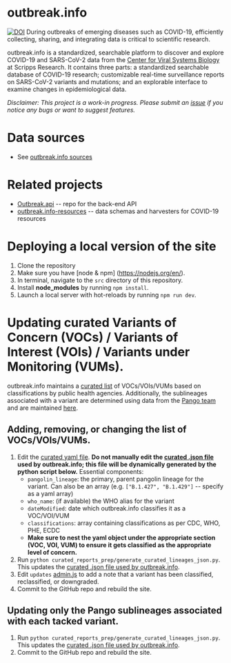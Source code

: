 # outbreak.info
[![DOI](https://zenodo.org/badge/243126729.svg)](https://zenodo.org/badge/latestdoi/243126729)
During outbreaks of emerging diseases such as COVID-19, efficiently collecting, sharing, and integrating data is critical to scientific research.

outbreak.info is a standardized, searchable platform to discover and explore COVID-19 and SARS-CoV-2 data from the [Center for Viral Systems Biology](http://cvisb.org/) at Scripps Research. It contains three parts: a standardized searchable database of COVID-19 research; customizable real-time surveillance reports on SARS-CoV-2 variants and mutations; and an explorable interface to examine changes in epidemiological data.

*Disclaimer: This project is a work-in progress. Please submit an [issue](https://github.com/SuLab/outbreak.info/issues) if you notice any bugs or want to suggest features.*

# Data sources
- See [outbreak.info sources](https://outbreak.info/sources)

# Related projects
- [Outbreak.api](https://github.com/biothings/outbreak.api) -- repo for the back-end API
- [outbreak.info-resources](https://github.com/SuLab/outbreak.info-resources) -- data schemas and harvesters for COVID-19 resources

# Deploying a local version of the site
1. Clone the repository
2. Make sure you have [node & npm] (https://nodejs.org/en/).
3. In terminal, navigate to the `src` directory of this repository.
4. Install **node_modules** by running `npm install`.
5. Launch a local server with hot-reloads by running `npm run dev`.

# Updating curated Variants of Concern (VOCs) / Variants of Interest (VOIs) / Variants under Monitoring (VUMs).
outbreak.info maintains a [curated list](https://github.com/outbreak-info/outbreak.info/blob/master/curated_reports_prep/curated_lineages.yaml) of VOCs/VOIs/VUMs based on classifications by public health agencies. Additionally, the sublineages associated with a variant are determined using data from the [Pango team](https://github.com/cov-lineages/pango-designation/blob/master/lineage_notes.txt) and are maintained [here](https://github.com/outbreak-info/outbreak.info/blob/master/curated_reports_prep/lineages.yml).

## Adding, removing, or changing the list of VOCs/VOIs/VUMs.
1. Edit the [curated yaml file](https://github.com/outbreak-info/outbreak.info/blob/master/curated_reports_prep/curated_lineages.yaml). **Do not manually edit the [curated .json file](https://github.com/outbreak-info/outbreak.info/blob/master/web/src/assets/genomics/curated_lineages.json) used by outbreak.info; this file will be dynamically generated by the python script below.** Essential components:
    - `pangolin_lineage`: the primary, parent pangolin lineage for the variant. Can also be an array (e.g. `["B.1.427", "B.1.429"]` -- specify as a yaml array)
    - `who_name`: (if available) the WHO alias for the variant
    - `dateModified`: date which outbreak.info classifies it as a VOC/VOI/VUM
    - `classifications`: array containing classifications as per CDC, WHO, PHE, ECDC
    - **Make sure to nest the yaml object under the appropriate section (VOC, VOI, VUM) to ensure it gets classified as the appropriate level of concern.**
2. Run `python curated_reports_prep/generate_curated_lineages_json.py`. This updates the [curated .json file used by outbreak.info](https://github.com/outbreak-info/outbreak.info/blob/master/web/src/assets/genomics/curated_lineages.json).
3. Edit `updates` [admin.js](https://github.com/outbreak-info/outbreak.info/blob/master/web/src/store/modules/admin.js) to add a note that a variant has been classified, reclassified, or downgraded.
4. Commit to the GitHub repo and rebuild the site.

## Updating only the Pango sublineages associated with each tacked variant.
1. Run `python curated_reports_prep/generate_curated_lineages_json.py`. This updates the [curated .json file used by outbreak.info](https://github.com/outbreak-info/outbreak.info/blob/master/web/src/assets/genomics/curated_lineages.json).
2. Commit to the GitHub repo and rebuild the site.